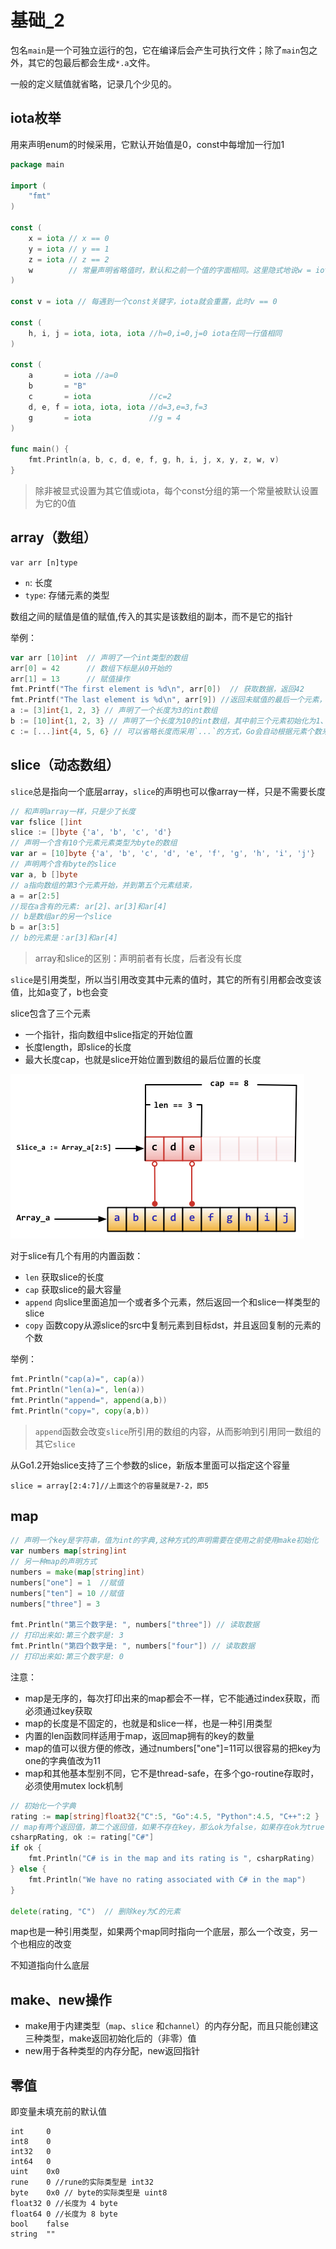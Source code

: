 # 基础_2

包名`main`是一个可独立运行的包，它在编译后会产生可执行文件；除了`main`包之外，其它的包最后都会生成`*.a`文件。

一般的定义赋值就省略，记录几个少见的。

## iota枚举

用来声明enum的时候采用，它默认开始值是0，const中每增加一行加1

```go
package main

import (
	"fmt"
)

const (
	x = iota // x == 0
	y = iota // y == 1
	z = iota // z == 2
	w        // 常量声明省略值时，默认和之前一个值的字面相同。这里隐式地说w = iota，因此w == 3。其实上面y和z可同样不用"= iota"
)

const v = iota // 每遇到一个const关键字，iota就会重置，此时v == 0

const (
	h, i, j = iota, iota, iota //h=0,i=0,j=0 iota在同一行值相同
)

const (
	a       = iota //a=0
	b       = "B"
	c       = iota             //c=2
	d, e, f = iota, iota, iota //d=3,e=3,f=3
	g       = iota             //g = 4
)

func main() {
	fmt.Println(a, b, c, d, e, f, g, h, i, j, x, y, z, w, v)
}
```

> 除非被显式设置为其它值或iota，每个const分组的第一个常量被默认设置为它的0值

## array（数组）

    var arr [n]type

- `n`: 长度
- `type`: 存储元素的类型

数组之间的赋值是值的赋值,传入的其实是该数组的副本，而不是它的指针

举例：

```go
var arr [10]int  // 声明了一个int类型的数组
arr[0] = 42      // 数组下标是从0开始的
arr[1] = 13      // 赋值操作
fmt.Printf("The first element is %d\n", arr[0])  // 获取数据，返回42
fmt.Printf("The last element is %d\n", arr[9]) //返回未赋值的最后一个元素，默认返回0
a := [3]int{1, 2, 3} // 声明了一个长度为3的int数组
b := [10]int{1, 2, 3} // 声明了一个长度为10的int数组，其中前三个元素初始化为1、2、3，其它默认为0
c := [...]int{4, 5, 6} // 可以省略长度而采用`...`的方式，Go会自动根据元素个数来计算长度
```

## slice（动态数组）

`slice`总是指向一个底层array，`slice`的声明也可以像array一样，只是不需要长度

```go
// 和声明array一样，只是少了长度
var fslice []int
slice := []byte {'a', 'b', 'c', 'd'}
// 声明一个含有10个元素元素类型为byte的数组
var ar = [10]byte {'a', 'b', 'c', 'd', 'e', 'f', 'g', 'h', 'i', 'j'}
// 声明两个含有byte的slice
var a, b []byte
// a指向数组的第3个元素开始，并到第五个元素结束，
a = ar[2:5]
//现在a含有的元素: ar[2]、ar[3]和ar[4]
// b是数组ar的另一个slice
b = ar[3:5]
// b的元素是：ar[3]和ar[4]
```

> array和slice的区别：声明前者有长度，后者没有长度

`slice`是引用类型，所以当引用改变其中元素的值时，其它的所有引用都会改变该值，比如a变了，b也会变

slice包含了三个元素

- 一个指针，指向数组中slice指定的开始位置
- 长度length，即slice的长度
- 最大长度cap，也就是slice开始位置到数组的最后位置的长度

![slice](../assets/slice.png)

对于slice有几个有用的内置函数：

- `len` 获取slice的长度
- `cap` 获取slice的最大容量
- `append` 向slice里面追加一个或者多个元素，然后返回一个和slice一样类型的slice
- `copy` 函数copy从源slice的src中复制元素到目标dst，并且返回复制的元素的个数

举例：

```go
fmt.Println("cap(a)=", cap(a))
fmt.Println("len(a)=", len(a))
fmt.Println("append=", append(a,b))
fmt.Println("copy=", copy(a,b))
```

> `append`函数会改变`slice`所引用的数组的内容，从而影响到引用同一数组的其它`slice`

从Go1.2开始slice支持了三个参数的slice，新版本里面可以指定这个容量

    slice = array[2:4:7]//上面这个的容量就是7-2，即5

## map

```go
// 声明一个key是字符串，值为int的字典,这种方式的声明需要在使用之前使用make初始化
var numbers map[string]int
// 另一种map的声明方式
numbers = make(map[string]int)
numbers["one"] = 1  //赋值
numbers["ten"] = 10 //赋值
numbers["three"] = 3

fmt.Println("第三个数字是: ", numbers["three"]) // 读取数据
// 打印出来如:第三个数字是: 3
fmt.Println("第四个数字是: ", numbers["four"]) // 读取数据
// 打印出来如:第三个数字是: 0
```

注意：

- map是无序的，每次打印出来的map都会不一样，它不能通过index获取，而必须通过key获取
- map的长度是不固定的，也就是和slice一样，也是一种引用类型
- 内置的len函数同样适用于map，返回map拥有的key的数量
- map的值可以很方便的修改，通过numbers["one"]=11可以很容易的把key为one的字典值改为11
- map和其他基本型别不同，它不是thread-safe，在多个go-routine存取时，必须使用mutex lock机制

```go
// 初始化一个字典
rating := map[string]float32{"C":5, "Go":4.5, "Python":4.5, "C++":2 }
// map有两个返回值，第二个返回值，如果不存在key，那么ok为false，如果存在ok为true
csharpRating, ok := rating["C#"]
if ok {
	fmt.Println("C# is in the map and its rating is ", csharpRating)
} else {
	fmt.Println("We have no rating associated with C# in the map")
}

delete(rating, "C")  // 删除key为C的元素
```

map也是一种引用类型，如果两个map同时指向一个底层，那么一个改变，另一个也相应的改变

不知道指向什么底层

## make、new操作

- make用于内建类型（`map`、`slice` 和`channel`）的内存分配，而且只能创建这三种类型，make返回初始化后的（非零）值
- new用于各种类型的内存分配，new返回指针

## 零值

即变量未填充前的默认值

```
int     0
int8    0
int32   0
int64   0
uint    0x0
rune    0 //rune的实际类型是 int32
byte    0x0 // byte的实际类型是 uint8
float32 0 //长度为 4 byte
float64 0 //长度为 8 byte
bool    false
string  ""
```